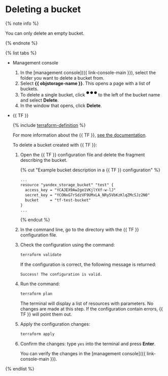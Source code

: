 # Deleting a bucket

{% note info %}

You can only delete an empty bucket.

{% endnote %}

{% list tabs %}

- Management console

   1. In the [management console]({{ link-console-main }}), select the folder you want to delete a bucket from.
   1. Select **{{ objstorage-name }}**. This opens a page with a list of buckets.
   1. To delete a single bucket, click ![image](../../../_assets/horizontal-ellipsis.svg) to the left of the bucket name and select **Delete**.
   1. In the window that opens, click **Delete**.

- {{ TF }}

   {% include [terraform-definition](../../../_tutorials/terraform-definition.md) %}

   
   For more information about the {{ TF }}, [see the documentation](../../../tutorials/infrastructure-management/terraform-quickstart.md#install-terraform).


   To delete a bucket created with {{ TF }}:
   1. Open the {{ TF }} configuration file and delete the fragment describing the bucket.

      {% cut "Example bucket description in a {{ TF }} configuration" %}

      ```hcl
      ...
      resource "yandex_storage_bucket" "test" {
        access_key = "YCAJEX9Aw2ge1VKjlYXf-w-lJ"
        secret_key = "YCONxG7rSdzVF9UMxLA_NRy5VbKzKlqZMcSJz2N0"
        bucket     = "tf-test-bucket"
      }
      ...
      ```

      {% endcut %}

   1. In the command line, go to the directory with the {{ TF }} configuration file.
   1. Check the configuration using the command:

      ```bash
      terraform validate
      ```

      If the configuration is correct, the following message is returned:

      ```text
      Success! The configuration is valid.
      ```

   1. Run the command:

      ```bash
      terraform plan
      ```

      The terminal will display a list of resources with parameters. No changes are made at this step. If the configuration contain errors, {{ TF }} will point them out.
   1. Apply the configuration changes:

      ```bash
      terraform apply
      ```

   1. Confirm the changes: type `yes` into the terminal and press **Enter**.

      You can verify the changes in the [management console]({{ link-console-main }}).

{% endlist %}